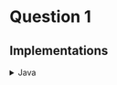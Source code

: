 # Question 1
## Implementations

<details>

<summary> Java </Summary>

```java
public class Solution {
  public static void main(String[] args) {
    System.out.println("Hello World");
  }
}
```

</details>